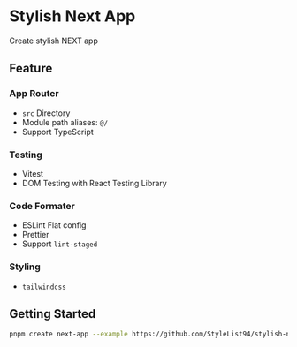 # Stylish Next App

Create stylish NEXT app

## Feature

### App Router

- `src` Directory
- Module path aliases: `@/` 
- Support TypeScript

### Testing

- Vitest
- DOM Testing with React Testing Library

### Code Formater

- ESLint Flat config
- Prettier
- Support `lint-staged`

### Styling

- `tailwindcss`

## Getting Started

```bash
pnpm create next-app --example https://github.com/StyleList94/stylish-next-app
```
